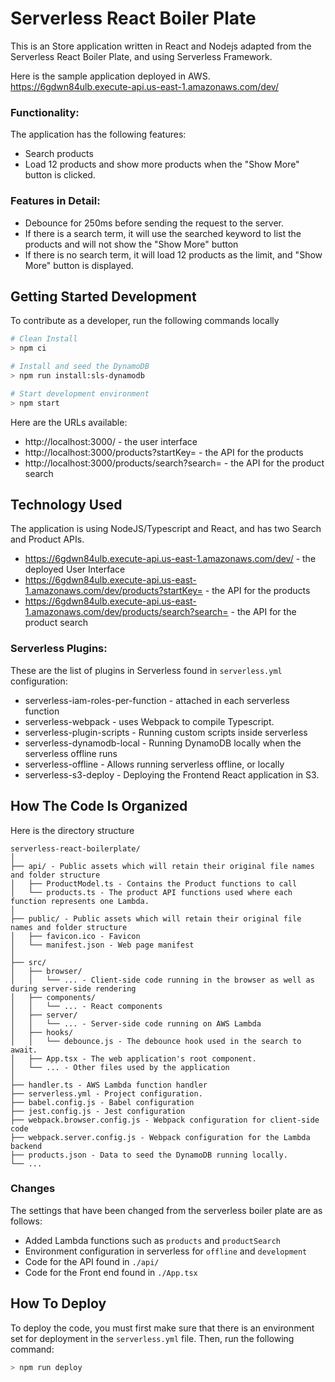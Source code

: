# Serverless React Boiler Plate

This is an Store application written in React and Nodejs adapted from the Serverless React Boiler Plate, and using Serverless Framework.

Here is the sample application deployed in AWS.
https://6gdwn84ulb.execute-api.us-east-1.amazonaws.com/dev/

### Functionality:
The application has the following features:
* Search products
* Load 12 products and show more products when the "Show More" button is clicked.

### Features in Detail:
* Debounce for 250ms before sending the request to the server.
* If there is a search term, it will use the searched keyword to list the products and will not show the "Show More" button
* If there is no search term, it will load 12 products as the limit, and "Show More" button is displayed.

## Getting Started Development

To contribute as a developer, run the following commands locally
```bash
# Clean Install
> npm ci

# Install and seed the DynamoDB
> npm run install:sls-dynamodb

# Start development environment
> npm start
```

Here are the URLs available:
* http://localhost:3000/ - the user interface
* http://localhost:3000/products?startKey= - the API for the products
* http://localhost:3000/products/search?search= - the API for the product search

## Technology Used

The application is using NodeJS/Typescript and React, and has two Search and Product APIs.

* https://6gdwn84ulb.execute-api.us-east-1.amazonaws.com/dev/ - the deployed User Interface
* https://6gdwn84ulb.execute-api.us-east-1.amazonaws.com/dev/products?startKey=<number> - the API for the products
* https://6gdwn84ulb.execute-api.us-east-1.amazonaws.com/dev/products/search?search=<string> - the API for the product search

### Serverless Plugins:

These are the list of plugins in Serverless found in  `serverless.yml` configuration:
  - serverless-iam-roles-per-function - attached in each serverless function
  - serverless-webpack - uses Webpack to compile Typescript.
  - serverless-plugin-scripts - Running custom scripts inside serverless
  - serverless-dynamodb-local - Running DynamoDB locally when the serverless offline runs 
  - serverless-offline - Allows running serverless offline, or locally
  - serverless-s3-deploy - Deploying the Frontend React application in S3.

## How The Code Is Organized

Here is the directory structure
```
serverless-react-boilerplate/
│
├── api/ - Public assets which will retain their original file names and folder structure
│   ├── ProductModel.ts - Contains the Product functions to call
│   └── products.ts - The product API functions used where each function represents one Lambda.
│
├── public/ - Public assets which will retain their original file names and folder structure
│   ├── favicon.ico - Favicon
│   └── manifest.json - Web page manifest
│
├── src/
│   ├── browser/
│   │   └── ... - Client-side code running in the browser as well as during server-side rendering
│   ├── components/
│   │   └── ... - React components
│   ├── server/
│   │   └── ... - Server-side code running on AWS Lambda
│   ├── hooks/
│   │   └── debounce.js - The debounce hook used in the search to await.
│   ├── App.tsx - The web application's root component.
│   └── ... - Other files used by the application
│
├── handler.ts - AWS Lambda function handler
├── serverless.yml - Project configuration. 
├── babel.config.js - Babel configuration
├── jest.config.js - Jest configuration
├── webpack.browser.config.js - Webpack configuration for client-side code
├── webpack.server.config.js - Webpack configuration for the Lambda backend
├── products.json - Data to seed the DynamoDB running locally.
└── ...
```

### Changes 

The settings that have been changed from the serverless boiler plate are as follows:
* Added Lambda functions such as `products` and `productSearch`
* Environment configuration in serverless for `offline` and `development`
* Code for the API found in `./api/`
* Code for the Front end found in `./App.tsx`

## How To Deploy

To deploy the code, you must first make sure that there is an environment set for deployment in the `serverless.yml` file. Then, run the following command:

```bash
> npm run deploy
```
